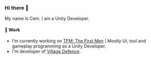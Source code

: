 ### Hi there 👋

My name is Cem. I am a Unity Developer.

#### 🔭 Work 

* I’m currently working on [TFM: The First Men](https://store.steampowered.com/app/700820/TFM_The_First_Men/) | Mostly UI, tool and gameplay programming as a Unity Developer.
* I'm developer of [Village Defence](https://cemuka.github.io/pinuscraft/village-defence.html).

